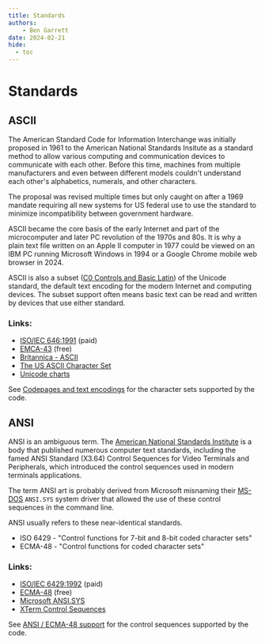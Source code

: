 ```yaml
---
title: Standards
authors:
    - Ben Garrett
date: 2024-02-21
hide:
  - toc
---
```

# Standards

## ASCII

The American Standard Code for Information Interchange was initially proposed in 1961 to the American National Standards Insitute as a standard method to allow various computing and communication devices to communicate with each other. Before this time, machines from multiple manufacturers and even between different models couldn't understand each other's alphabetics, numerals, and other characters.

The proposal was revised multiple times but only caught on after a 1969 mandate requiring all new systems for US federal use to use the standard to minimize incompatibility between government hardware.

ASCII became the core basis of the early Internet and part of the microcomputer and later PC revolution of the 1970s and 80s. It is why a plain text file written on an Apple II computer in 1977 could be viewed on an IBM PC running Microsoft Windows in 1994 or a Google Chrome mobile web browser in 2024.

ASCII is also a subset ([C0 Controls and Basic Latin](https://www.unicode.org/charts/PDF/U0000.pdf)) of the Unicode standard, the default text encoding for the modern Internet and computing devices. The subset support often means basic text can be read and written by devices that use either standard.

### Links:

* [ISO/IEC 646:1991](https://www.iso.org/standard/4777.html) (paid)
* [EMCA-43](https://ecma-international.org/publications-and-standards/standards/ecma-43/) (free)
* [Britannica - ASCII](https://www.britannica.com/topic/ASCII)
* [The US ASCII Character Set](http://www.columbia.edu/kermit/ascii.html/)
* [Unicode charts](https://www.unicode.org/charts/)

See [Codepages and text encodings](../specs/cp.md) for the character sets supported by the code.

## ANSI

ANSI is an ambiguous term. The [American National Standards Institute](https://www.ansi.org/) is a body that published numerous computer text standards, including the famed ANSI Standard (X3.64) Control Sequences for Video Terminals and Peripherals, which introduced the control sequences used in modern terminals applications.

The term ANSI art is probably derived from Microsoft misnaming their [MS-DOS](https://www.britannica.com/technology/MS-DOS) `ANSI.SYS` system driver that allowed the use of these control sequences in the command line.

ANSI usually refers to these near-identical standards.

* ISO 6429 - "Control functions for 7-bit and 8-bit coded character sets"
* ECMA-48  - "Control functions for coded character sets"

### Links:

* [ISO/IEC 6429:1992](https://www.iso.org/standard/12782.html) (paid)
* [ECMA-48](https://ecma-international.org/publications-and-standards/standards/ecma-48/) (free)
* [Microsoft ANSI.SYS](https://msdn.microsoft.com/en-us/library/cc722862.aspx)
* [XTerm Control Sequences](https://invisible-island.net/xterm/ctlseqs/ctlseqs.html)

See [ANSI / ECMA-48 support](../specs/ansi.md) for the control sequences supported by the code.